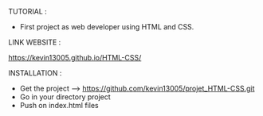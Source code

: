 TUTORIAL :

- First project as web developer using HTML and CSS.


LINK WEBSITE :

https://kevin13005.github.io/HTML-CSS/


INSTALLATION :


- Get the project --> https://github.com/kevin13005/projet_HTML-CSS.git
- Go in your directory project
- Push on index.html files
